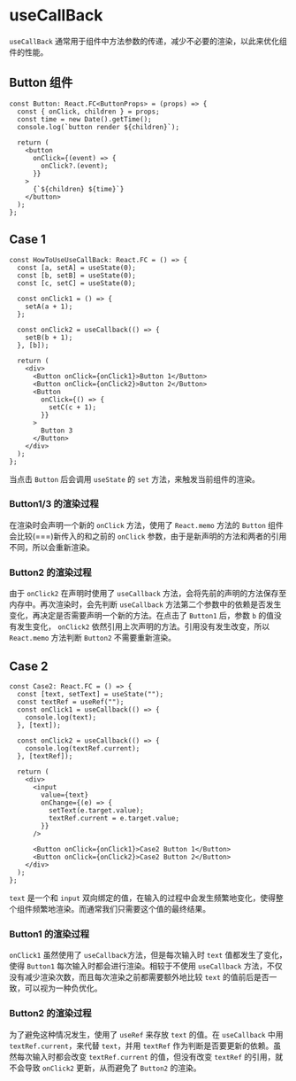 # useCallBack

`useCallBack` 通常用于组件中方法参数的传递，减少不必要的渲染，以此来优化组件的性能。

## Button 组件

```
const Button: React.FC<ButtonProps> = (props) => {
  const { onClick, children } = props;
  const time = new Date().getTime();
  console.log(`button render ${children}`);

  return (
    <button
      onClick={(event) => {
        onClick?.(event);
      }}
    >
      {`${children} ${time}`}
    </button>
  );
};
```

## Case 1

```
const HowToUseUseCallBack: React.FC = () => {
  const [a, setA] = useState(0);
  const [b, setB] = useState(0);
  const [c, setC] = useState(0);

  const onClick1 = () => {
    setA(a + 1);
  };

  const onClick2 = useCallback(() => {
    setB(b + 1);
  }, [b]);

  return (
    <div>
      <Button onClick={onClick1}>Button 1</Button>
      <Button onClick={onClick2}>Button 2</Button>
      <Button
        onClick={() => {
          setC(c + 1);
        }}
      >
        Button 3
      </Button>
    </div>
  );
};
```

当点击 `Button` 后会调用 `useState` 的 `set` 方法，来触发当前组件的渲染。

### Button1/3 的渲染过程

在渲染时会声明一个新的 `onClick` 方法，使用了 `React.memo` 方法的 `Button` 组件会比较(===)新传入的和之前的 `onClick` 参数，由于是新声明的方法和两者的引用不同，所以会重新渲染。

### Button2 的渲染过程

由于 `onClick2` 在声明时使用了 `useCallback` 方法，会将先前的声明的方法保存至内存中。再次渲染时，会先判断 `useCallback` 方法第二个参数中的依赖是否发生变化，再决定是否需要声明一个新的方法。在点击了 `Button1` 后，参数 `b` 的值没有发生变化， `onClick2` 依然引用上次声明的方法。引用没有发生改变，所以 `React.memo` 方法判断 `Button2` 不需要重新渲染。

## Case 2

```
const Case2: React.FC = () => {
  const [text, setText] = useState("");
  const textRef = useRef("");
  const onClick1 = useCallback(() => {
    console.log(text);
  }, [text]);

  const onClick2 = useCallback(() => {
    console.log(textRef.current);
  }, [textRef]);

  return (
    <div>
      <input
        value={text}
        onChange={(e) => {
          setText(e.target.value);
          textRef.current = e.target.value;
        }}
      />

      <Button onClick={onClick1}>Case2 Button 1</Button>
      <Button onClick={onClick2}>Case2 Button 2</Button>
    </div>
  );
};
```

`text` 是一个和 `input` 双向绑定的值，在输入的过程中会发生频繁地变化，使得整个组件频繁地渲染。而通常我们只需要这个值的最终结果。

### Button1 的渲染过程

`onClick1` 虽然使用了 `useCallback`方法，但是每次输入时 `text` 值都发生了变化，使得 `Button1` 每次输入时都会进行渲染。相较于不使用 `useCallback` 方法，不仅没有减少渲染次数，而且每次渲染之前都需要额外地比较 `text` 的值前后是否一致，可以视为一种负优化。

### Button2 的渲染过程

为了避免这种情况发生，使用了 `useRef` 来存放 `text` 的值。在 `useCallback` 中用 `textRef.current`，来代替 `text`，并用 `textRef` 作为判断是否要更新的依赖。虽然每次输入时都会改变 `textRef.current` 的值，但没有改变 `textRef` 的引用，就不会导致 `onClick2` 更新，从而避免了 `Button2` 的渲染。
